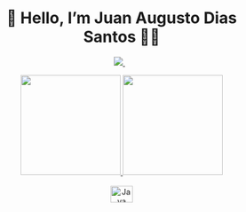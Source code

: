 <h1 align='center'>
  👋 Hello, I’m Juan Augusto Dias Santos 👨‍💻
</h1>

<p align='center'>
  
  <a href="https://www.linkedin.com/in/juan-santos-28a001288/">
    <img src="https://img.shields.io/badge/linkedin-%230077B5.svg?&style=for-the-badge&logo=linkedin&logoColor=white" />
  </a>&nbsp;&nbsp;

<div align="center">
  <a href="https://github.com/JuanSantos64">
  <img height="180em" src="https://github-readme-stats.vercel.app/api?username=JuanSantos64&show_icons=true&theme=tokyonight&include_all_commits=true&count_private=true"/>
  <img height="180em" src="https://github-readme-stats.vercel.app/api/top-langs/?username=JuanSantos64&layout=compact&langs_count=7&theme=tokyonight"/>
</div>
  
  <div style="display: inline_block" align="center"><br>
  <img align="center" alt="Java" height="30" width="40" src="https://cdn.jsdelivr.net/gh/devicons/devicon/icons/java/java-original.svg">
  

  </div> 


<!---
AndreVerasFernandes/AndreVerasFernandes is a ✨ special ✨ repository because its `README.md` (this file) appears on your GitHub profile.
You can click the Preview link to take a look at your changes.
--->
